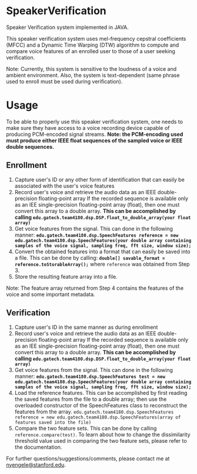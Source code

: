 # SpeakerVerification
Speaker Verification system implemented in JAVA.

This speaker verification system uses mel-frequency cepstral coefficients (MFCC) and a Dynamic Time Warping (DTW) algorithm to compute and compare voice features of an enrolled user to those of a user seeking verification.

Note: Currently, this system is sensitive to the loudness of a voice and ambient environment. Also, the system is text-dependent (same phrase used to enroll must be used during verification).

# Usage

To be able to properly use this speaker verification system,
one needs to make sure they have access to a voice recording
device capable of producing PCM-encoded signal streams.
**Note: the PCM-encoding used must produce either IEEE float
      sequences of the sampled voice or IEEE double sequences.**

## Enrollment
1. Capture user's ID or any other form of identification that can easily be associated with the user's voice features
2. Record user's voice and retrieve the audio data as an IEEE double-precision floating-point array
If the recorded sequence is available only as an IEE single-precision floating-point array (float), then one must convert this array to a double array. **This can be accomplished by calling `edu.gatech.team4180.dsp.DSP.float_to_double_array(your float array)`**
3. Get voice features from the signal. This can done in the following manner:
**`edu.gatech.team4180.dsp.SpeechFeatures reference = new edu.gatech.team4180.dsp.SpeechFeatures(your double array containing samples of the voice signal, sampling freq, fft size, window size);`**
4. Convert the obtained features into a format that can easily be saved into a file.
This can be done by calling: **`double[] savable_format = reference.toStorableArray();`** where `reference` was obtained from Step 3. 
5. Store the resulting feature array into a file.

Note: The feature array returned from Step 4 contains the features of the voice and some important metadata.

## Verification
1. Capture user's ID in the same manner as during enrollment
2. Record user's voice and retrieve the audio data as an IEEE double-precision floating-point array
If the recorded sequence is available only as an IEE single-precision floating-point array (float), then one must convert this array to a double array. **This can be accomplished by calling `edu.gatech.team4180.dsp.DSP.float_to_double_array(your float array)`**
3. Get voice features from the signal. This can done in the following manner:
**`edu.gatech.team4180.dsp.SpeechFeatures test = new edu.gatech.team4180.dsp.SpeechFeatures(your double array containing samples of the voice signal, sampling freq, fft size, window size);`**
4. Load the reference features. This can be accomplished by first reading the saved features from the file to a double array; then use the overloaded constructor of the SpeechFeatures class to reconstruct the features from the array. `edu.gatech.team4180.dsp.SpeechFeatures reference = new edu.gatech.team4180.dsp.SpeechFeatures(array of features saved into the file)`
5. Compare the two feature sets. This can be done by calling `reference.compare(test)`. To learn about how to change the dissimilarity threshold value used in comparing the two feature sets, please refer to the documentation.



For further questions/suggestions/comments, please contact me at nyengele@stanford.edu.
